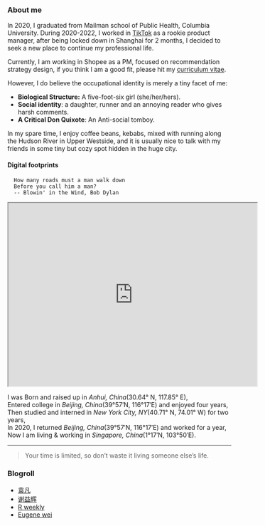 
### About me

In 2020, I graduated from Mailman school of Public Health, Columbia University. During 2020-2022, I worked in [TikTok](https://www.tiktok.com/) as a rookie product manager, after being locked down in Shanghai for 2 months, I decided to seek a new place to continue my professional life.

Currently, I am working in Shopee as a PM, focused on recommendation strategy design, if you think I am a good fit, please hit my [curriculum vitae](./Shan_CV_2023.pdf).

However, I do believe the occupational identity is merely a tiny facet of me:
* **Biological Structure:** A five-foot-six girl (she/her/hers).
* **Social identity**: a daughter, runner and an annoying reader who gives harsh comments.
* **A Critical Don Quixote**: An Anti-social tomboy.

In my spare time, I enjoy coffee beans, kebabs, mixed with running along the Hudson River in Upper Westside, and it is usually nice to talk with my friends in some tiny but cozy spot hidden in the huge city.

#### Digital footprints

````SAS
  How many roads must a man walk down
  Before you call him a man?
  -- Blowin' in the Wind, Bob Dylan
````

<iframe src="https://www.google.com/maps/d/u/0/embed?mid=1mipXeTROxyXGCO7-LrqIvDfRgNgKZrXU" width="560" height="412"></iframe>

I was Born and raised up in *Anhui, China*(30.64° N, 117.85° E),
<br>
Entered college in *Beijing, China*(39°57′N, 116°17′E) and enjoyed four years,
<br>
Then studied and interned in *New York City, NY*(40.71° N, 74.01° W) for two years,
<br>
In 2020, I returned *Beijing, China*(39°57′N, 116°17′E) and worked for a year,
<br>
Now I am living & working in *Singapore, China*(1°17′N, 103°50′E).
<hr>

> Your time is limited, so don’t waste it living someone else’s life.

### Blogroll
* [袁凡](https://yuanfan.rbind.io/)
* [谢益辉](https://yihui.org/)
* [R weekly](https://rweekly.org/)
* [Eugene wei](https://www.eugenewei.com/) 
